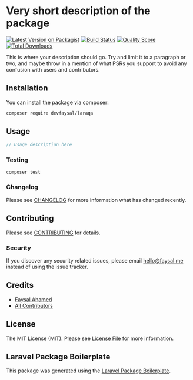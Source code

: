 # Very short description of the package

[![Latest Version on Packagist](https://img.shields.io/packagist/v/devfaysal/laraqa.svg?style=flat-square)](https://packagist.org/packages/devfaysal/laraqa)
[![Build Status](https://img.shields.io/travis/devfaysal/laraqa/master.svg?style=flat-square)](https://travis-ci.org/devfaysal/laraqa)
[![Quality Score](https://img.shields.io/scrutinizer/g/devfaysal/laraqa.svg?style=flat-square)](https://scrutinizer-ci.com/g/devfaysal/laraqa)
[![Total Downloads](https://img.shields.io/packagist/dt/devfaysal/laraqa.svg?style=flat-square)](https://packagist.org/packages/devfaysal/laraqa)

This is where your description should go. Try and limit it to a paragraph or two, and maybe throw in a mention of what PSRs you support to avoid any confusion with users and contributors.

## Installation

You can install the package via composer:

```bash
composer require devfaysal/laraqa
```

## Usage

``` php
// Usage description here
```

### Testing

``` bash
composer test
```

### Changelog

Please see [CHANGELOG](CHANGELOG.md) for more information what has changed recently.

## Contributing

Please see [CONTRIBUTING](CONTRIBUTING.md) for details.

### Security

If you discover any security related issues, please email hello@faysal.me instead of using the issue tracker.

## Credits

- [Faysal Ahamed](https://github.com/devfaysal)
- [All Contributors](../../contributors)

## License

The MIT License (MIT). Please see [License File](LICENSE.md) for more information.

## Laravel Package Boilerplate

This package was generated using the [Laravel Package Boilerplate](https://laravelpackageboilerplate.com).